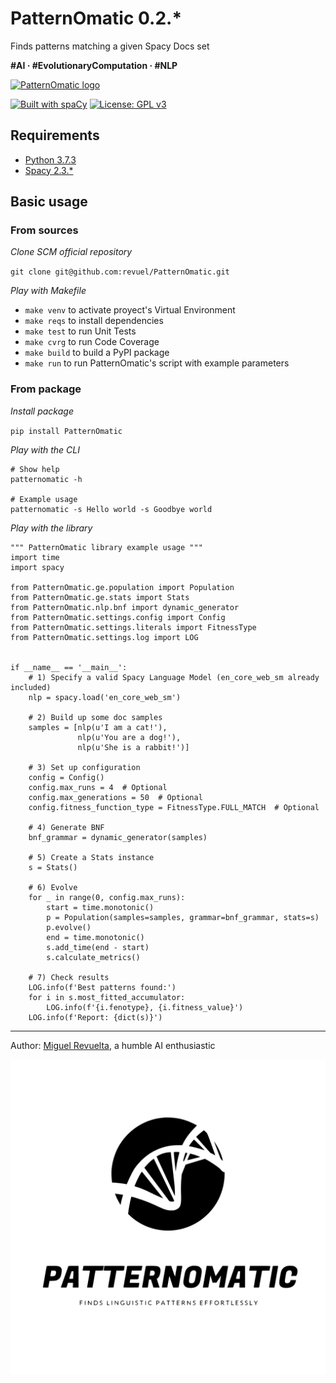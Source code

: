 # PatternOmatic 0.2.*
Finds patterns matching a given Spacy Docs set

**\#AI · \#EvolutionaryComputation · \#NLP**

[![PatternOmatic logo](https://svgshare.com/i/Qwd.svg)](https://github.com/revuel/PatternOmatic)

[![Built with spaCy](https://img.shields.io/badge/made%20with%20❤%20and-spaCy-09a3d5.svg)](https://spacy.io)
[![License: GPL v3](https://img.shields.io/badge/License-GPLv3-blue.svg)](https://www.gnu.org/licenses/gpl-3.0)

## Requirements
- [Python 3.7.3](https://www.python.org/downloads/release/python-373/)
- [Spacy 2.3.*](https://spacy.io/usage/v2-3)

## Basic usage

### From sources
*Clone SCM official repository*

`git clone git@github.com:revuel/PatternOmatic.git`

*Play with Makefile*

- `make venv` to activate proyect's Virtual Environment
- `make reqs` to install dependencies
- `make test` to run Unit Tests
- `make cvrg` to run Code Coverage
- `make build` to build a PyPI package
- `make run` to run PatternOmatic's script with example parameters

### From package
*Install package*

`pip install PatternOmatic`

*Play with the CLI*

```
# Show help 
patternomatic -h

# Example usage
patternomatic -s Hello world -s Goodbye world
```

*Play with the library*
```
""" PatternOmatic library example usage """
import time
import spacy

from PatternOmatic.ge.population import Population
from PatternOmatic.ge.stats import Stats
from PatternOmatic.nlp.bnf import dynamic_generator
from PatternOmatic.settings.config import Config
from PatternOmatic.settings.literals import FitnessType
from PatternOmatic.settings.log import LOG


if __name__ == '__main__':
    # 1) Specify a valid Spacy Language Model (en_core_web_sm already included)
    nlp = spacy.load('en_core_web_sm')

    # 2) Build up some doc samples
    samples = [nlp(u'I am a cat!'),
               nlp(u'You are a dog!'),
               nlp(u'She is a rabbit!')]

    # 3) Set up configuration
    config = Config()
    config.max_runs = 4  # Optional
    config.max_generations = 50  # Optional
    config.fitness_function_type = FitnessType.FULL_MATCH  # Optional

    # 4) Generate BNF
    bnf_grammar = dynamic_generator(samples)

    # 5) Create a Stats instance
    s = Stats()

    # 6) Evolve
    for _ in range(0, config.max_runs):
        start = time.monotonic()
        p = Population(samples=samples, grammar=bnf_grammar, stats=s)
        p.evolve()
        end = time.monotonic()
        s.add_time(end - start)
        s.calculate_metrics()

    # 7) Check results
    LOG.info(f'Best patterns found:')
    for i in s.most_fitted_accumulator:
        LOG.info(f'{i.fenotype}, {i.fitness_value}')
    LOG.info(f'Report: {dict(s)}')

```

---

Author: [Miguel Revuelta](mailto:revuel22@hotmail.com "Contact author"), a humble AI enthusiastic


![<img src="patternomatic_logo.svg" width="100"/>](./patternomatic_logo.svg)
